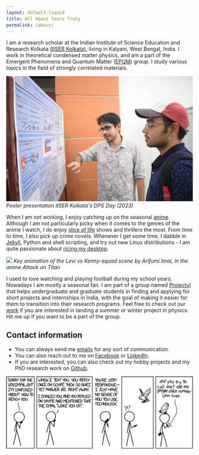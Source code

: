 ```yaml
---
layout: default.liquid
title: All About Yours Truly
permalink: /about/
---
```


I am a research scholar at the Indian Institute of Science Education and Research Kolkata [(IISER Kolkata)](https://www.iiserkol.ac.in/), living in Kalyani, West Bengal, India.
I work in theoretical condensed matter physics, and am a part of the Emergent Phenomena and Quantum Matter ([EPQM](https://www.iiserkol.ac.in/~slal/index.html)) group.
I study various topics in the field of strongly correlated materials.

![](../assets/images/DPSDayPoster.jpeg)
_Poster presentation IISER Kolkata's DPS Day (2023)_

When I am not working, I enjoy catching up on the seasonal [anime](https://myanimelist.net/featured/1382/What_is_Anime). Although I am not particularly picky when it comes to the genres of the anime I watch, I do enjoy [slice of life](https://en.wikipedia.org/wiki/Slice_of_life#:~:text=Slice%20of%20life%20anime%20and%20manga%20are%20narratives%20%22without%20fantastical,ties%20with%20the%20characters.%22%20The) shows and thrillers the most. From time to time, I also pick up crime novels. Whenever I get some time, I dabble in [Jekyll](https://en.wikipedia.org/wiki/Jekyll_(software)),  Python and shell scripting, and try out new Linux distributions - I am quite passionate about [ricing my desktop]("https://www.reddit.com/r/unixporn/wiki/themeing/dictionary#wiki_rice").

![](/assets/images/levi_kenny.gif)
_Key animation of the Levi vs Kenny-squad scene by Arifumi Imai, in the anime Attack on Titan_

I used to love watching and playing football during my school years. Nowadays I am mostly a seasonal fan.
I am part of a group named [Projectyl](https://projectyl.github.io/) that helps undergraduate and graduate students in finding and applying for short projects and internships in India, with the goal of making it easier for them to transition into their research programs. Feel free to check out our [work](https://projectyl.github.io/) if you are interested in landing a summer or winter project in physics. Hit me up if you want to be a part of the group.

## Contact information

[<i class="fas fa-at"></i>](mailto:mukherjeeabhirup44@gmail.com) [<i class="fab fa-facebook-messenger"></i>](https://www.facebook.com/Seary.Blue) [<i class="fab fa-linkedin"></i>](https://www.linkedin.com/in/abhirup-mukherjee-665588229) [<i class="fab fa-github"></i>](https://github.com/abhirup-m)

- You can always send me [emails](mailto:mukherjeeabhirup44@gmail.com)  for any sort of communication.
- You can also reach out to me on [Facebook](https://www.facebook.com/Seary.Blue)  or [LinkedIn](https://www.linkedin.com/in/abhirup-mukherjee-665588229).
- If you are interested, you can also check out my hobby projects and my PhD research work on [Github](https://github.com/abhirup-m).

![](/assets/images/contact/preferred_chat_system.png)
